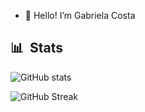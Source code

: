 - 👋 Hello! I’m Gabriela Costa
## 📊 &nbsp;Stats

![GitHub stats](https://github-readme-stats.vercel.app/api?username=gaiascosta&hide=prs,issues&show_icons=true&theme=nightowl)

![GitHub Streak](https://github-readme-streak-stats.herokuapp.com/?user=gaiascosta&theme=dark&count_private=true&bg_color=0d1116&title_color=ce09ec&text_color=a4aacb&icon_color=007ec6)
